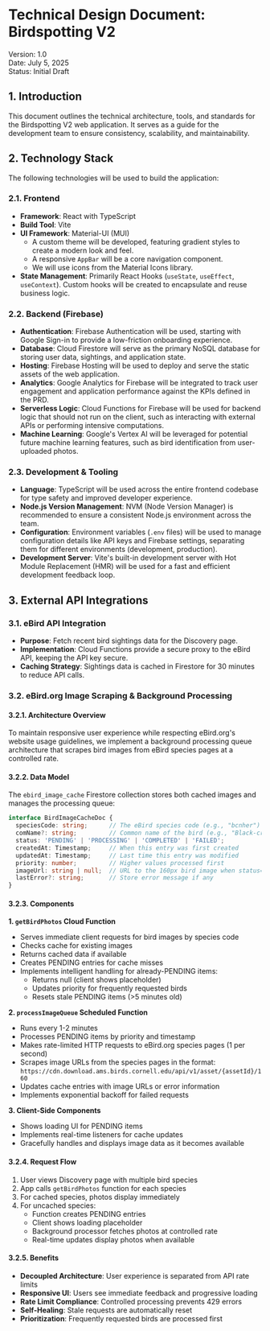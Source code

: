 # **Technical Design Document: Birdspotting V2**

Version: 1.0  
Date: July 5, 2025  
Status: Initial Draft

## **1. Introduction**

This document outlines the technical architecture, tools, and standards for the Birdspotting V2 web application. It serves as a guide for the development team to ensure consistency, scalability, and maintainability.

## **2. Technology Stack**

The following technologies will be used to build the application:

### **2.1. Frontend**

- **Framework**: React with TypeScript
- **Build Tool**: Vite
- **UI Framework**: Material-UI (MUI)
  - A custom theme will be developed, featuring gradient styles to create a modern look and feel.
  - A responsive `AppBar` will be a core navigation component.
  - We will use icons from the Material Icons library.
- **State Management**: Primarily React Hooks (`useState`, `useEffect`, `useContext`). Custom hooks will be created to encapsulate and reuse business logic.

### **2.2. Backend (Firebase)**

- **Authentication**: Firebase Authentication will be used, starting with Google Sign-in to provide a low-friction onboarding experience.
- **Database**: Cloud Firestore will serve as the primary NoSQL database for storing user data, sightings, and application state.
- **Hosting**: Firebase Hosting will be used to deploy and serve the static assets of the web application.
- **Analytics**: Google Analytics for Firebase will be integrated to track user engagement and application performance against the KPIs defined in the PRD.
- **Serverless Logic**: Cloud Functions for Firebase will be used for backend logic that should not run on the client, such as interacting with external APIs or performing intensive computations.
- **Machine Learning**: Google's Vertex AI will be leveraged for potential future machine learning features, such as bird identification from user-uploaded photos.

### **2.3. Development & Tooling**

- **Language**: TypeScript will be used across the entire frontend codebase for type safety and improved developer experience.
- **Node.js Version Management**: NVM (Node Version Manager) is recommended to ensure a consistent Node.js environment across the team.
- **Configuration**: Environment variables (`.env` files) will be used to manage configuration details like API keys and Firebase settings, separating them for different environments (development, production).
- **Development Server**: Vite's built-in development server with Hot Module Replacement (HMR) will be used for a fast and efficient development feedback loop.

## **3. External API Integrations**

### **3.1. eBird API Integration**

- **Purpose**: Fetch recent bird sightings data for the Discovery page.
- **Implementation**: Cloud Functions provide a secure proxy to the eBird API, keeping the API key secure.
- **Caching Strategy**: Sightings data is cached in Firestore for 30 minutes to reduce API calls.

### **3.2. eBird.org Image Scraping & Background Processing**

#### **3.2.1. Architecture Overview**

To maintain responsive user experience while respecting eBird.org's website usage guidelines, we implement a background processing queue architecture that scrapes bird images from eBird species pages at a controlled rate.

#### **3.2.2. Data Model**

The `ebird_image_cache` Firestore collection stores both cached images and manages the processing queue:

```typescript
interface BirdImageCacheDoc {
  speciesCode: string;      // The eBird species code (e.g., "bcnher")
  comName?: string;         // Common name of the bird (e.g., "Black-crowned Night-Heron")
  status: 'PENDING' | 'PROCESSING' | 'COMPLETED' | 'FAILED';
  createdAt: Timestamp;     // When this entry was first created
  updatedAt: Timestamp;     // Last time this entry was modified
  priority: number;         // Higher values processed first
  imageUrl: string | null;  // URL to the 160px bird image when status=COMPLETED
  lastError?: string;       // Store error message if any
}
```

#### **3.2.3. Components**

**1. `getBirdPhotos` Cloud Function**

- Serves immediate client requests for bird images by species code
- Checks cache for existing images
- Returns cached data if available
- Creates PENDING entries for cache misses
- Implements intelligent handling for already-PENDING items:
  - Returns null (client shows placeholder)
  - Updates priority for frequently requested birds
  - Resets stale PENDING items (>5 minutes old)

**2. `processImageQueue` Scheduled Function**

- Runs every 1-2 minutes
- Processes PENDING items by priority and timestamp
- Makes rate-limited HTTP requests to eBird.org species pages (1 per second)
- Scrapes image URLs from the species pages in the format:
  `https://cdn.download.ams.birds.cornell.edu/api/v1/asset/{assetId}/160`
- Updates cache entries with image URLs or error information
- Implements exponential backoff for failed requests

**3. Client-Side Components**
- Shows loading UI for PENDING items
- Implements real-time listeners for cache updates
- Gracefully handles and displays image data as it becomes available

#### **3.2.4. Request Flow**

1. User views Discovery page with multiple bird species
2. App calls `getBirdPhotos` function for each species
3. For cached species, photos display immediately
4. For uncached species:
   - Function creates PENDING entries
   - Client shows loading placeholder
   - Background processor fetches photos at controlled rate
   - Real-time updates display photos when available

#### **3.2.5. Benefits**

- **Decoupled Architecture**: User experience is separated from API rate limits
- **Responsive UI**: Users see immediate feedback and progressive loading
- **Rate Limit Compliance**: Controlled processing prevents 429 errors
- **Self-Healing**: Stale requests are automatically reset
- **Prioritization**: Frequently requested birds are processed first
